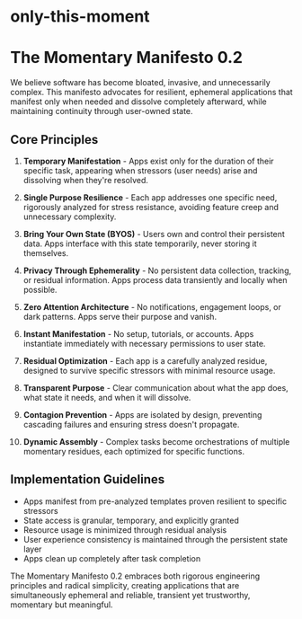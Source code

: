 # only-this-moment

# The Momentary Manifesto 0.2

We believe software has become bloated, invasive, and unnecessarily complex. This manifesto advocates for resilient, ephemeral applications that manifest only when needed and dissolve completely afterward, while maintaining continuity through user-owned state.

## Core Principles

1. **Temporary Manifestation** - Apps exist only for the duration of their specific task, appearing when stressors (user needs) arise and dissolving when they're resolved.

2. **Single Purpose Resilience** - Each app addresses one specific need, rigorously analyzed for stress resistance, avoiding feature creep and unnecessary complexity.

3. **Bring Your Own State (BYOS)** - Users own and control their persistent data. Apps interface with this state temporarily, never storing it themselves.

4. **Privacy Through Ephemerality** - No persistent data collection, tracking, or residual information. Apps process data transiently and locally when possible.

5. **Zero Attention Architecture** - No notifications, engagement loops, or dark patterns. Apps serve their purpose and vanish.

6. **Instant Manifestation** - No setup, tutorials, or accounts. Apps instantiate immediately with necessary permissions to user state.

7. **Residual Optimization** - Each app is a carefully analyzed residue, designed to survive specific stressors with minimal resource usage.

8. **Transparent Purpose** - Clear communication about what the app does, what state it needs, and when it will dissolve.

9. **Contagion Prevention** - Apps are isolated by design, preventing cascading failures and ensuring stress doesn't propagate.

10. **Dynamic Assembly** - Complex tasks become orchestrations of multiple momentary residues, each optimized for specific functions.

## Implementation Guidelines

- Apps manifest from pre-analyzed templates proven resilient to specific stressors
- State access is granular, temporary, and explicitly granted
- Resource usage is minimized through residual analysis
- User experience consistency is maintained through the persistent state layer
- Apps clean up completely after task completion

The Momentary Manifesto 0.2 embraces both rigorous engineering principles and radical simplicity, creating applications that are simultaneously ephemeral and reliable, transient yet trustworthy, momentary but meaningful.
